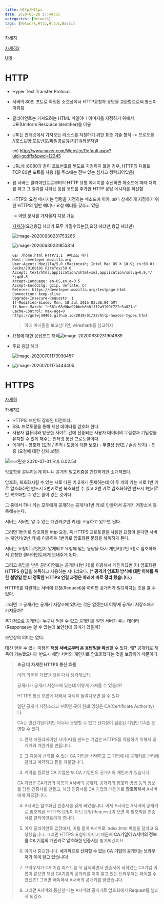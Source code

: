```yaml
---
title: Http/Https
date: 2020-06-28 17:44:56
categories: [Network]
tags: [Network,Http,Https,Basic]
---
```


[자세히](https://aaasssddd25.tistory.com/18?category=617816)

[자세히2](https://gmlwjd9405.github.io/2019/01/28/http-header-types.html)

[URI]([https://velog.io/@pa324/%EA%B0%9C%EB%B0%9C%EC%83%81%EC%8B%9D-URI-URL-%EC%B0%A8%EC%9D%B4-%EC%A0%95%EB%A6%AC](https://velog.io/@pa324/개발상식-URI-URL-차이-정리))

# HTTP

- Hyper Text Transfer Protocol

- 서버의 80번 포트로 확립된 소켓상에서 HTTP요청과 응답을 교환함으로써 통신이 이뤄짐

- 클라이언트는 가져오려는 HTML 파일이나 이미지를 지정하기 위해서 URI(Uniform 
   Resource Identifier)를 이용

- URI는 인터넷에서 가져오는 리소스를 지정하기 위한 표준 기술 형식
   -> 프로토콜 : //호스트명:포트번호/파일경로(위치)?쿼리문자열

  ex) http://www.naver.com/Website/Default.aspx?uid=godffs&pwd=12345

- URL에 :8080과 같이 포트번호를 별도로 지정하지 않을 경우, HTTP의 디폴트 TCP 80번
   포트를 사용 (웹 주소에는 전부 있는 셈치고 생략되어있음)

- 웹 서버는 클라이언트로부터의 HTTP 요청 메시지를 수신하면 메소드에 따라 처리를 하고
   그 결과를 나타낸 응답 코드를 추가한 HTTP 응답 메시지를 회신함



- HTTP의 요청 메시지는 명령을 지정하는 메소드에 이어, 보다 상세하게 지정하기 위한
   HTTP의 일반 헤더나 요청 헤더를 갖추고 있음

  -> 어떤 문서를 가져올지 지정 가능

  [자세히](https://gmlwjd9405.github.io/2019/01/28/http-header-types.html)(요청응답 헤더가 모두 가질수있는값,요청 헤더만,응답 헤더만)

  ![image-20200630231753265](https://tva1.sinaimg.cn/large/007S8ZIlgy1ggaoejz00mj30zq0jgn01.jpg)

  ![image-20200630231855814](https://tva1.sinaimg.cn/large/007S8ZIlgy1ggaofl5koej31120jcado.jpg)

  ```
  GET /home.html HTTP/1.1  #메소드 헤더
  Host: developer.mozilla.org
  User-Agent: Mozilla/5.0 (Macintosh; Intel Mac OS X 10.9; rv:50.0) Gecko/20100101 Firefox/50.0
  Accept: text/html,application/xhtml+xml,application/xml;q=0.9,*/ *;q=0.8
  Accept-Language: en-US,en;q=0.5
  Accept-Encoding: gzip, deflate, br
  Referer: https://developer.mozilla.org/testpage.html
  Connection: keep-alive
  Upgrade-Insecure-Requests: 1
  If-Modified-Since: Mon, 18 Jul 2016 02:36:04 GMT
  If-None-Match: "c561c68d0ba92bbeb8b0fff2a9199f722e3a621a"
  Cache-Control: max-age=0
  https://gmlwjd9405.github.io/2019/01/28/http-header-types.html
  ```

  > 아래 예시들을 보고싶다면, wireshark를 참고하자

- 요청에 대한 응답코드 해석![image-20200630231904689](https://tva1.sinaimg.cn/large/007S8ZIlgy1ggaofpzp27j31720gsjvc.jpg)

- 주요 응답 헤더

  ![image-20200701173930457](https://tva1.sinaimg.cn/large/007S8ZIlgy1ggbk8ue8pij31120jc77q.jpg)

- ![image-20200701175444405](https://tva1.sinaimg.cn/large/007S8ZIlgy1ggbkokt6z4j318i0ni0yv.jpg)

# HTTPS

[자세히]([https://medium.com/@shaul1991/%EC%B4%88%EB%B3%B4%EA%B0%9C%EB%B0%9C%EC%9E%90-%EC%9D%BC%EC%A7%80-http-%ED%94%84%EB%A1%9C%ED%86%A0%EC%BD%9C%EC%9D%98-%EC%9D%B4%ED%95%B4-3-https-ssl-%EC%9D%B8%EC%A6%9D%EC%84%9C-ad677cf5492a](https://medium.com/@shaul1991/초보개발자-일지-http-프로토콜의-이해-3-https-ssl-인증서-ad677cf5492a))

[자세히2](https://jeong-pro.tistory.com/89)

- HTTP의 보안이 강화된 버전이다.
- SSL 프로토콜을 통해 세션 데이터를 암호화 한다.
- 사용자 컴퓨터와 방문한 사이트 간에 전송되는 사용자 데이터의 무결성과 기밀성을 유지할 수 있게 해주는 인터넷 통신 프로토콜이다.
- 데이터
  \- 암호화 (도청 / 추적 / 도용에 대한 보호)
  \- 무결성 (변조 / 손상 방지)
  \- 인증 (요청에 대한 신뢰 보장)

![스크린샷 2020-07-01 오후 6.02.54](https://tva1.sinaimg.cn/large/007S8ZIlgy1ggbkx51sraj30xu0hmn7m.jpg)

암호학을 공부하는게 아니니 공개키 알고리즘을 간단하게만 소개하겠다.

암호화, 복호화시킬 수 있는 서로 다른 키 2개가 존재하는데 이 두 개의 키는 서로 1번 키로 암호화하면 반드시 2번키로만 복호화할 수 있고 2번 키로 암호화하면 반드시 1번키로만 복호화할 수 있는 룰이 있는 것이다.

그 중에서 하나 키는 모두에게 공개하는 공개키(1번 키)로 만들어서 공개키 저장소에 등록해놓는다.

서버는 서버만 알 수 있는 개인키(2번 키)를 소유하고 있으면 된다.

그러면 1번키로 암호화된 http 요청, 즉 HTTPS 프로토콜을 사용한 요청이 온다면 서버는 개인키(2번 키)를 이용하여 1번키로 암호화된 문장을 해독하게 된다.

서버는 요청이 무엇인지 알게되고 요청에 맞는 응답을 다시 개인키(2번 키)로 암호화해서 요청한 클라이언트에게 보내주게 된다.

그리고 응답을 받은 클라이언트는 공개키(1번 키)를 이용해서 개인키(2번 키) 암호화된 HTTPS 응답을 해독하고 사용하는 시나리오다. **(\* 공개키 암호화 방식에 대한 이해를 위한 설명일 뿐 더 정확한 HTTPS 연결 과정은 아래에 따로 정리 했습니다.)**

HTTPS를 지원하는 서버에 요청(Request)을 하려면 공개키가 필요하다는 것을 알 수 있다.

그러면 그 공개키는 공개키 저장소에 있다는 것은 알겠는데 어떻게 공개키 저장소에서 가져올까?

추가적으로 공개키는 누구나 얻을 수 있고 공개키를 알면 서버가 주는 데이터(Response)는 알 수 있는데 보안상에 의미가 있을까?

보안상의 의미는 없다.

대신 얻을 수 있는 이점은 **해당 서버로부터 온 응답임을 확신**할 수 있다. 왜? 공개키로 해독이 가능했으니까 반드시 해당 서버의 개인키로 암호화했다는 것을 보장하기 때문이다.

>**조금 더 자세한 HTTPS 통신 흐름**
>
>아까 의문을 가졌던 것을 다시 생각해보자.
>
>공개키가 공개키 저장소에 있는데 어떻게 가져올 수 있을까?
>
>HTTPS 통신 흐름에 대해서 자세히 들여다보면 알 수 있다.
>
>일단 공개키 저장소라고 부르던 곳이 원래 명칭은 CA(Certificate Authority)다.
>
>CA는 민간기업이지만 아무나 운영할 수 없고 신뢰성이 검증된 기업만 CA를 운영할 수 있다.
>
>1. 먼저 애플리케이션 서버(A)를 만드는 기업은 HTTPS를 적용하기 위해서 공개키와 개인키를 만듭니다.
>
>2. 그 다음에 신뢰할 수 있는 CA 기업을 선택하고 그 기업에 내 공개키를 관리해달라고 계약하고 돈을 지불합니다.
>
>3. 계약을 완료한 CA 기업은 또 CA 기업만의 공개키와 개인키가 있습니다.
>
>   CA 기업은 CA기업의 이름과 A서버의 공개키, 공개키의 암호화 방법 등의 정보를 담은 인증서를 만들고, 해당 인증서를 CA 기업의 개인키로 **암호화해서** A서버에게 제공합니다.
>
>4. A서버는 암호화된 인증서를 갖게 되었습니다. 이제 A서버는 A서버의 공개키로 암호화된 HTTPS 요청이 아닌 요청(Request)이 오면 이 암호화된 인증서를 클라이언트에게 줍니다.
>
>5. 이제 클라이언트 입장에서, 예를 들어 A서버로 index.html 파일을 달라고 요청했습니다. 그러면 HTTPS 요청이 아니기 때문에 **CA기업이 A서버의 정보를 CA 기업의 개인키로 암호화한 인증서**를 받게되겠지요.
>
>6. 여기서 중요합니다. **세계적으로 신뢰할 수 있는 CA 기업의 공개키는 브라우저가 이미 알고 있습니다!**
>
>7. 브라우저가 CA 기업 리스트를 쭉 탐색하면서 인증서에 적혀있는 CA기업 이름이 같으면 해당 CA기업의 공개키를 이미 알고 있는 브라우저는 해독할 수 있겠죠? 그러면 해독해서 A서버의 공개키를 얻었습니다.
>
>8. 그러면 A서버와 통신할 때는 A서버의 공개키로 암호화해서 Request를 날리게 되겠죠.


